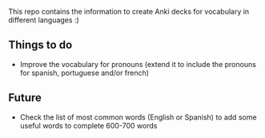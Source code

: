 This repo contains the information to create Anki decks for vocabulary in different languages :)

## Things to do

- Improve the vocabulary for pronouns (extend it to include the pronouns for spanish, portuguese and/or french)

## Future

- Check the list of most common words (English or Spanish) to add some useful words to complete 600-700 words
